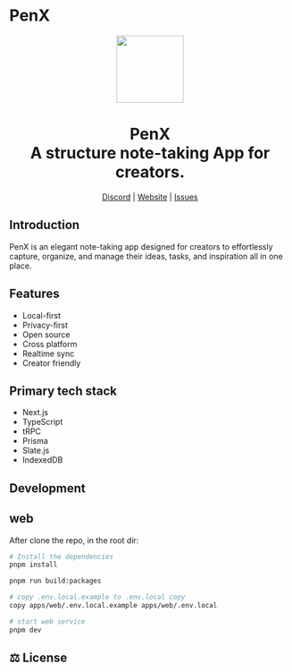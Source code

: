 # PenX

<div align="center">

<a href="https://www.penx.io" alt="PenX Logo">
    <img src="https://www.penx.io/images/logo-512.png" height="120"/></a>

<h1 style="border-bottom: none">
    <b>PenX</b><br />
    A structure note-taking App for creators.
    <br>
</h1>

[Discord](https://discord.gg/nyVpH9njDu) | [Website](https://www.penx.io/) | [Issues](https://github.com/penxio/penx/issues)

</div>

## Introduction

PenX is an elegant note-taking app designed for creators to effortlessly capture, organize, and manage their ideas, tasks, and inspiration all in one place.

## Features

- Local-first
- Privacy-first
- Open source
- Cross platform
- Realtime sync
- Creator friendly

## Primary tech stack

- Next.js
- TypeScript
- tRPC
- Prisma
- Slate.js
- IndexedDB

## Development

## web

After clone the repo, in the root dir:

```bash
# Install the dependencies
pnpm install

pnpm run build:packages

# copy .env.local.example to .env.local copy
copy apps/web/.env.local.example apps/web/.env.local

# start web service
pnpm dev
```

## ⚖️ License


